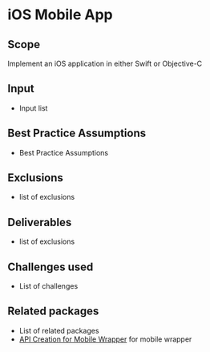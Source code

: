 # iOS Mobile App

## Scope

Implement an iOS application in either Swift or Objective-C

## Input

- Input list

## Best Practice Assumptions
- Best Practice Assumptions

## Exclusions
- list of exclusions
## Deliverables

- list of exclusions

## Challenges used

- List of challenges

## Related packages
- List of related packages
- [API Creation for Mobile Wrapper](../api-creation-app/README.md) for mobile wrapper
